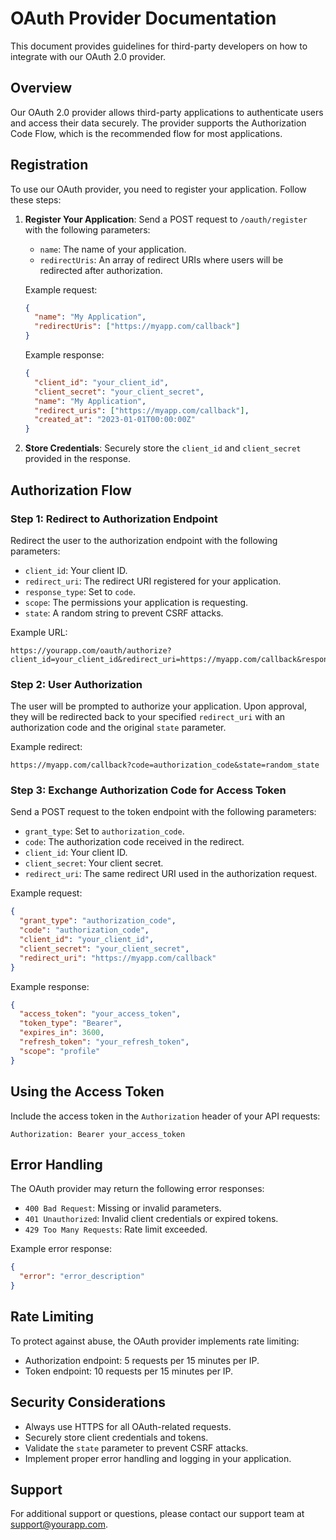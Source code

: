 # OAuth Provider Documentation

This document provides guidelines for third-party developers on how to integrate with our OAuth 2.0 provider.

## Overview

Our OAuth 2.0 provider allows third-party applications to authenticate users and access their data securely. The provider supports the Authorization Code Flow, which is the recommended flow for most applications.

## Registration

To use our OAuth provider, you need to register your application. Follow these steps:

1. **Register Your Application**: Send a POST request to `/oauth/register` with the following parameters:
   - `name`: The name of your application.
   - `redirectUris`: An array of redirect URIs where users will be redirected after authorization.

   Example request:
   ```json
   {
     "name": "My Application",
     "redirectUris": ["https://myapp.com/callback"]
   }
   ```

   Example response:
   ```json
   {
     "client_id": "your_client_id",
     "client_secret": "your_client_secret",
     "name": "My Application",
     "redirect_uris": ["https://myapp.com/callback"],
     "created_at": "2023-01-01T00:00:00Z"
   }
   ```

2. **Store Credentials**: Securely store the `client_id` and `client_secret` provided in the response.

## Authorization Flow

### Step 1: Redirect to Authorization Endpoint

Redirect the user to the authorization endpoint with the following parameters:

- `client_id`: Your client ID.
- `redirect_uri`: The redirect URI registered for your application.
- `response_type`: Set to `code`.
- `scope`: The permissions your application is requesting.
- `state`: A random string to prevent CSRF attacks.

Example URL:
```
https://yourapp.com/oauth/authorize?client_id=your_client_id&redirect_uri=https://myapp.com/callback&response_type=code&scope=profile&state=random_state
```

### Step 2: User Authorization

The user will be prompted to authorize your application. Upon approval, they will be redirected back to your specified `redirect_uri` with an authorization code and the original `state` parameter.

Example redirect:
```
https://myapp.com/callback?code=authorization_code&state=random_state
```

### Step 3: Exchange Authorization Code for Access Token

Send a POST request to the token endpoint with the following parameters:

- `grant_type`: Set to `authorization_code`.
- `code`: The authorization code received in the redirect.
- `client_id`: Your client ID.
- `client_secret`: Your client secret.
- `redirect_uri`: The same redirect URI used in the authorization request.

Example request:
```json
{
  "grant_type": "authorization_code",
  "code": "authorization_code",
  "client_id": "your_client_id",
  "client_secret": "your_client_secret",
  "redirect_uri": "https://myapp.com/callback"
}
```

Example response:
```json
{
  "access_token": "your_access_token",
  "token_type": "Bearer",
  "expires_in": 3600,
  "refresh_token": "your_refresh_token",
  "scope": "profile"
}
```

## Using the Access Token

Include the access token in the `Authorization` header of your API requests:

```
Authorization: Bearer your_access_token
```

## Error Handling

The OAuth provider may return the following error responses:

- `400 Bad Request`: Missing or invalid parameters.
- `401 Unauthorized`: Invalid client credentials or expired tokens.
- `429 Too Many Requests`: Rate limit exceeded.

Example error response:
```json
{
  "error": "error_description"
}
```

## Rate Limiting

To protect against abuse, the OAuth provider implements rate limiting:

- Authorization endpoint: 5 requests per 15 minutes per IP.
- Token endpoint: 10 requests per 15 minutes per IP.

## Security Considerations

- Always use HTTPS for all OAuth-related requests.
- Securely store client credentials and tokens.
- Validate the `state` parameter to prevent CSRF attacks.
- Implement proper error handling and logging in your application.

## Support

For additional support or questions, please contact our support team at support@yourapp.com. 